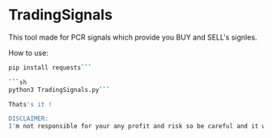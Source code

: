# TradingSignals
This tool made for PCR signals which provide you BUY and SELL's signles.

How to use:

```sh
pip install requests```

```sh
python3 TradingSignals.py```

Thats's it !

DISCLAIMER:
I'm not responsible for your any profit and risk so be careful and it will never be 100% accurate.
